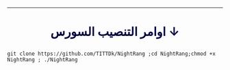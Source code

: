 ***

# <p align="center" style="color: #000040;" > اوامر التنصيب السورس ↓
```
git clone https://github.com/TITTDk/NightRang ;cd NightRang;chmod +x NightRang ; ./NightRang
```

```
